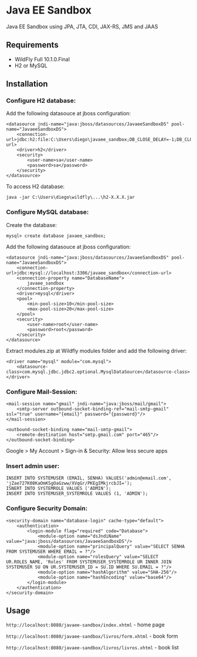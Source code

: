 # Java EE Sandbox

Java EE Sandbox using JPA, JTA, CDI, JAX-RS, JMS and JAAS

## Requirements
* WildFly Full 10.1.0.Final
* H2 or MySQL

## Installation
### Configure H2 database:
Add the following datasouce at jboss configuration:

```
<datasource jndi-name="java:jboss/datasources/JavaeeSandboxDS" pool-name="JavaeeSandboxDS">
	<connection-url>jdbc:h2:file:C:\Users\diego\javaee_sandbox;DB_CLOSE_DELAY=-1;DB_CLOSE_ON_EXIT=FALSE</connection-url>
	<driver>h2</driver>
	<security>
		<user-name>sa</user-name>
		<password>sa</password>
	</security>
</datasource>
```

To access H2 database:

```
java -jar C:\Users\diego\wildfly\...\h2-X.X.X.jar
```


### Configure MySQL database:
Create the database:

```
mysql> create database javaee_sandbox;
```

Add the following datasouce at jboss configuration:

```
<datasource jndi-name="java:jboss/datasources/JavaeeSandboxDS" pool-name="JavaeeSandboxDS">
    <connection-url>jdbc:mysql://localhost:3306/javaee_sandbox</connection-url>
    <connection-property name="DatabaseName">
    	javaee_sandbox
    </connection-property>
    <driver>mysql</driver>
    <pool>
    	<min-pool-size>10</min-pool-size>
    	<max-pool-size>20</max-pool-size>
    </pool>
    <security>
        <user-name>root</user-name>
        <password>root</password>
    </security>
</datasource>
```

Extract modules.zip at Wildfly modules folder and add the following driver:

```
<driver name="mysql" module="com.mysql">
    <datasource-class>com.mysql.jdbc.jdbc2.optional.MysqlDataSource</datasource-class>
</driver>
```

### Configure Mail-Session:
```
<mail-session name="gmail" jndi-name="java:jboss/mail/gmail">
    <smtp-server outbound-socket-binding-ref="mail-smtp-gmail" ssl="true" username="{email}" password="{password}"/>
</mail-session>
```

```
<outbound-socket-binding name="mail-smtp-gmail">
    <remote-destination host="smtp.gmail.com" port="465"/>
</outbound-socket-binding>
```

Google > My Account > Sign-in & Security: Allow less secure apps

### Insert admin user:

```
INSERT INTO SYSTEMUSER (EMAIL, SENHA) VALUES('admin@email.com', 'jZae727K08KaOmKSgOaGzww/XVqGr/PKEgIMkjrcbJI=');
ISNERT INTO SYSTEMROLE VALUES ('ADMIN');
INSERT INTO SYSTEMUSER_SYSTEMROLE VALUES (1, 'ADMIN');
```

### Configure Security Domain:

```
<security-domain name="database-login" cache-type="default">
	<authentication>
		<login-module flag="required" code="Database">
			<module-option name="dsJndiName" value="java:jboss/datasources/JavaeeSandboxDS"/>
			<module-option name="principalQuery" value="SELECT SENHA FROM SYSTEMUSER WHERE EMAIL = ?"/>
			<module-option name="rolesQuery" value="SELECT UR.ROLES_NAME, 'Roles' FROM SYSTEMUSER_SYSTEMROLE UR INNER JOIN SYSTEMUSER SU ON UR.SYSTEMUSER_ID = SU.ID WHERE SU.EMAIL = ?"/>
			<module-option name="hashAlgorithm" value="SHA-256"/>
			<module-option name="hashEncoding" value="base64"/>
		</login-module>
	</authentication>
</security-domain>
```


## Usage

```http://localhost:8080/javaee-sandbox/index.xhtml``` - home page

```http://localhost:8080/javaee-sandbox/livros/form.xhtml``` - book form

```http://localhost:8080/javaee-sandbox/livros/livros.xhtml``` - book list
